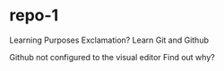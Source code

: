 # repo-1
Learning Purposes
Exclamation?
Learn Git and Github


Github not configured to the visual editor
Find out why?
